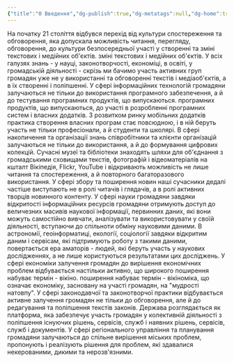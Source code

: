 ```yaml
---
{"title":"0 Введення","dg-publish":true,"dg-metatags":null,"dg-home":true,"permalink":"/00-vvedennya/0-vvedennya/","tags":["gardenEntry"],"dgPassFrontmatter":true,"noteIcon":""}
---
```



На початку 21 століття відбувся перехід від культури спостереження та
обговорення, яка допускала можливість читання, перегляду, обговорення, до культури безпосередньої участі у створенні та зміні текстових і медійних об'єктів.
зміні текстових і медійних об'єктів. У всіх галузях знань - у науці, законотворчості, економіці, в освіті, у громадській діяльності - скрізь ми бачимо участь активних груп громадян уже не у використанні та обговоренні текстів і медіаоб'єктів, а в їх створенні
і поліпшенні. У сфері інформаційних технологій громадяни залучаються не
тільки до використання програмного забезпечення, а й до тестування програмних продуктів, що випускаються.
програмних продуктів, що випускаються, до участі в розробленні програмних
систем і власних додатків. З розвитком ринку мобільних додатків
практика створення власних програм стає повсюдною, і в ній
беруть участь не тільки професіонали, а й студенти та школярі. В
сфері накопичення та організації знань співробітники та клієнти організацій
залучаються не тільки до використання, а й до формування цифрових
колекцій. Сучасні музеї та бібліотеки знаходять шляхи для об'єднання з
громадськими сховищами текстів, фотографій і відеоматеріалів на кшталт
Вікіпедія, Flickr, YouTube і відкривають можливість не лише читання та
спостереження, а й повторного багаторазового використання. У сфері збору та
поширення новин наші сучасники дедалі частіше виступають не в ролі
читачів і глядачів, а в ролі активних творців новинного контенту.
У сфері науки громадяни завдяки відкритості інформаційних ресурсів
громадяни отримують доступ до величезних масивів наукової інформації,
первинних даних, які вони можуть самостійно вивчати,
аналізувати та використовувати у своїй діяльності, вступаючи до спільноти
обміну науковими даними. В астрономії, геоінформатиці, екології,
соціології завдяки відкритим даним і сервісам, які підтримують
роботу з такими даними, повертається ера аматорів - людей, які
беруть участь у наукових дослідженнях, а не лише користуються
результатами цих досліджень. У сфері економіки залучення громадян до
вирішення економічних проблем відбувається настільки активно, що широкого поширення набуває термін - вікіно.
поширення набуває термін - вікіноміка, що означає економіку,
засновану на участі громадян, на "мудрості натовпу". У сфері
законодавчої та законотворчої практики відбувається активне
залучення громадян не тільки до обговорення, але й до редагування та поліпшення
текстів законів. Держава розглядається як платформа, яка
забезпечує участь громадян у колективній діяльності з поліпшення існуючих рішень, сервісів, служб і
наявних рішень, сервісів, служб і документів. У сфері
регіонального управління та планування громадяни залучаються до
спільне вирішення міських проблем, пропонують і реалізують рішення для
проблем, які здавалися некерованими, дикими та нерозв'язними.